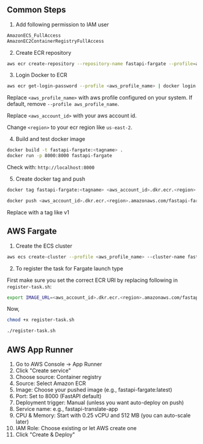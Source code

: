 ## Common Steps

1. Add following permission to IAM user

```bash
AmazonECS_FullAccess
AmazonEC2ContainerRegistryFullAccess 
```


2. Create ECR repository

```bash
aws ecr create-repository --repository-name fastapi-fargate --profile=aws_clayartists
```


3. Login Docker to ECR

```bash
aws ecr get-login-password --profile <aws_profile_name> | docker login --username AWS --password-stdin <aws_account_id>.dkr.ecr.<region>.amazonaws.com
```

Replace `<aws_profile_name>` with aws profile configured on your system. If default, remove `--profile aws_profile_name`. 

Replace `<aws_account_id>` with your aws account id.

Change `<region>` to your ecr region like `us-east-2`.


4. Build and test docker image

```bash
docker build -t fastapi-fargate:<tagname> .
docker run -p 8000:8000 fastapi-fargate
```

Check with: `http://localhost:8000`


5. Create docker tag and push

```bash
docker tag fastapi-fargate:<tagname> <aws_account_id>.dkr.ecr.<region>.amazonaws.com/fastapi-fargate:<tagname>

docker push <aws_account_id>.dkr.ecr.<region>.amazonaws.com/fastapi-fargate:<tagname>
```

Replace <tagname> with a tag like v1


## AWS Fargate

1. Create the ECS cluster

```bash
aws ecs create-cluster --profile <aws_profile_name> --cluster-name fastapi-fargate-cluster
```


2. To register the task for Fargate launch type

First make sure you set the correct ECR URI by replacing following in `register-task.sh`:

```bash
export IMAGE_URL=<aws_account_id>.dkr.ecr.<region>.amazonaws.com/fastapi-fargate:<tagname>
```

Now,

```bash
chmod +x register-task.sh

./register-task.sh
```


## AWS App Runner

1. Go to AWS Console → App Runner
2. Click "Create service"
3. Choose source: Container registry
4. Source: Select Amazon ECR
5. Image: Choose your pushed image (e.g., fastapi-fargate:latest)
6. Port: Set to 8000 (FastAPI default)
7. Deployment trigger: Manual (unless you want auto-deploy on push)
8. Service name: e.g., fastapi-translate-app
9. CPU & Memory: Start with 0.25 vCPU and 512 MB (you can auto-scale later)
10. IAM Role: Choose existing or let AWS create one
11. Click "Create & Deploy"